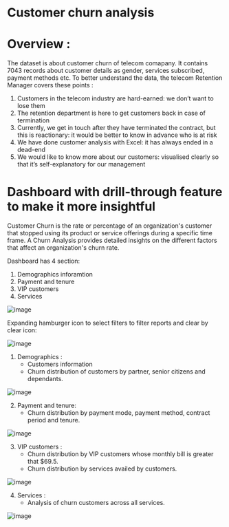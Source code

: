 # Customer churn analysis

# Overview :
The dataset is about customer churn of telecom comapany. It contains 7043 records about customer details as gender, services subscribed, payment methods etc.
To better understand the data, the telecom Retention Manager covers these points : 
  1. Customers in the telecom industry are hard-earned: we don’t want to lose them
  2. The retention department is here to get customers back in case of termination 
  3. Currently, we get in touch after they have terminated the contract, but this is reactionary: it would be better to know in advance who is at risk 
  4. We  have done customer analysis with Excel: it has always ended in a dead-end
  5. We would like to know more about our customers: visualised clearly so that it’s self-explanatory for our management
  
  
 # Dashboard with drill-through feature to make it more insightful
 
 
 Customer Churn is the rate or percentage of an organization's customer that stopped using its product or service offerings during a specific time frame. A Churn Analysis provides detailed insights on the different factors that affect an organization's churn rate.
 
 Dashboard has 4 section:
  1. Demographics inforamtion
  2. Payment and tenure
  3. VIP customers
  4. Services
 
 ![image](https://user-images.githubusercontent.com/110229022/213633106-b90a3660-14d6-4684-a664-31fa971b19f3.png)
 
 Expanding hamburger icon to select filters to filter reports and clear by clear icon:
 
 ![image](https://user-images.githubusercontent.com/110229022/213634214-193c9a19-7ea9-4ce4-b458-065f8863ad02.png)


1. Demographics :
   * Customers information 
   * Churn distribution of customers by partner, senior citizens and dependants.
   


![image](https://user-images.githubusercontent.com/110229022/213633106-b90a3660-14d6-4684-a664-31fa971b19f3.png)

2. Payment and tenure:
   * Churn distribution by payment mode, payment method, contract period and tenure.
  
  ![image](https://user-images.githubusercontent.com/110229022/213635576-446756eb-cba5-42ff-b01f-b2adb6e441fd.png)


3. VIP customers :
   * Churn distribution by VIP customers whose monthly bill is greater that $69.5.
   * Churn distribution by services availed by customers.
   
![image](https://user-images.githubusercontent.com/110229022/213661367-3645209e-b99a-4b7a-82e8-bdb2e630f9aa.png)

4. Services :
   * Analysis of churn customers across all services.
   
  ![image](https://user-images.githubusercontent.com/110229022/213662674-dc3ae244-7a3b-49dc-b218-a16f78297688.png)


